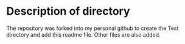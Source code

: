 # Description of directory
The repository was forked into my personal github to create the Test directory and add this readme file. Other files are also added.

